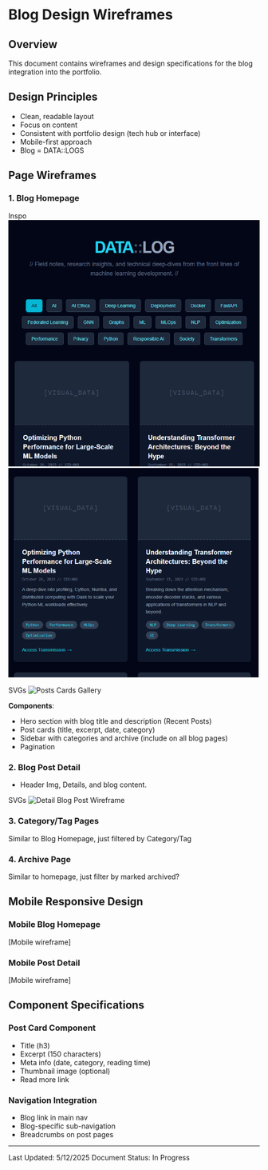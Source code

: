 # Blog Design Wireframes

## Overview
This document contains wireframes and design specifications for the blog integration into the portfolio.

## Design Principles
- Clean, readable layout
- Focus on content
- Consistent with portfolio design (tech hub or interface)
- Mobile-first approach
- Blog = DATA::LOGS

## Page Wireframes

### 1. Blog Homepage
Inspo
![Data::Logs Header](./assets/posts-header.png)
![Posts Cards Gallery](./assets/posts-card.png)

SVGs
![Posts Cards Gallery](./assets/tech-blog-final-design.svg)

**Components**:
- Hero section with blog title and description (Recent Posts)
- Post cards (title, excerpt, date, category)
- Sidebar with categories and archive (include on all blog pages)
- Pagination

### 2. Blog Post Detail
- Header Img, Details, and blog content.

SVGs
![Detail Blog Post Wireframe](./assets/blog-post-detail-wireframe.svg)

### 3. Category/Tag Pages
Similar to Blog Homepage, just filtered by Category/Tag

### 4. Archive Page
Similar to homepage, just filter by marked archived?

## Mobile Responsive Design

### Mobile Blog Homepage
[Mobile wireframe]

### Mobile Post Detail
[Mobile wireframe]

## Component Specifications

### Post Card Component
- Title (h3)
- Excerpt (150 characters)
- Meta info (date, category, reading time)
- Thumbnail image (optional)
- Read more link

### Navigation Integration
- Blog link in main nav
- Blog-specific sub-navigation
- Breadcrumbs on post pages

---
Last Updated: 5/12/2025
Document Status: In Progress



